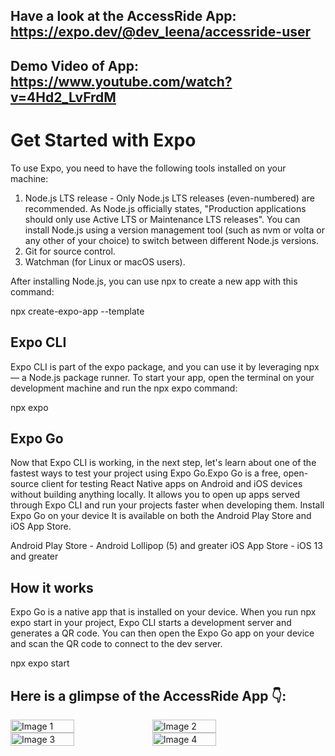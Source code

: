 ## Have a look at the AccessRide App: https://expo.dev/@dev_leena/accessride-user
## Demo Video of App: https://www.youtube.com/watch?v=4Hd2_LvFrdM

# Get Started with Expo
To use Expo, you need to have the following tools installed on your machine:

1. Node.js LTS release - Only Node.js LTS releases (even-numbered) are recommended.
As Node.js officially states, "Production applications should only use Active LTS or Maintenance LTS releases". You can install Node.js using a version management tool (such as nvm or volta or any other of your choice) to switch between different Node.js versions.
2. Git for source control.
3. Watchman (for Linux or macOS users).
   
 After installing Node.js, you can use npx to create a new app with this command:
 
 npx create-expo-app --template   

## Expo CLI
Expo CLI is part of the expo package, and you can use it by leveraging npx — a Node.js package runner. To start your app, open the terminal on your development machine and run the npx expo command:

npx expo


## Expo Go
Now that Expo CLI is working, in the next step, let's learn about one of the fastest ways to test your project using Expo Go.Expo Go is a free, open-source client for testing React Native apps on Android and iOS devices without building anything locally. It allows you to open up apps served through Expo CLI and run your projects faster when developing them.
Install Expo Go on your device
It is available on both the Android Play Store and iOS App Store.

Android Play Store - Android Lollipop (5) and greater
iOS App Store - iOS 13 and greater

## How it works
Expo Go is a native app that is installed on your device. When you run npx expo start in your project, Expo CLI starts a development server and generates a QR code. You can then open the Expo Go app on your device and scan the QR code to connect to the dev server.


npx expo start

## Here is a glimpse of the AccessRide App 👇:
<div style="display: flex;">
    <img src="https://github.com/ankeshbanerjee/AccessRide_inDrive/assets/96008596/2d5de444-f6d6-4909-9488-8295092218e9" alt="Image 1" width="45%" height="45%">
    <img src="https://github.com/ankeshbanerjee/AccessRide_inDrive/assets/96008596/1a3ddd58-d19a-42fb-9f75-5ddaf1799f3b" alt="Image 2" width="45%" height="45%">
</div>

<div style="display: flex;">
    <img src="https://github.com/ankeshbanerjee/AccessRide_inDrive/assets/96008596/3ddd732c-78ff-4e8e-980b-7bfe448d635a" alt="Image 3" width="45%" height="45%">
    <img src="https://github.com/ankeshbanerjee/AccessRide_inDrive/assets/96008596/708b227e-d50e-46af-821f-d6c10b43ad2f" alt="Image 4" width="45%" height="45%">
</div>









